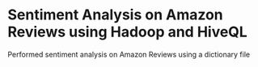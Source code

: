 # Sentiment Analysis on Amazon Reviews using Hadoop and HiveQL
 Performed sentiment analysis on Amazon Reviews using a dictionary file
